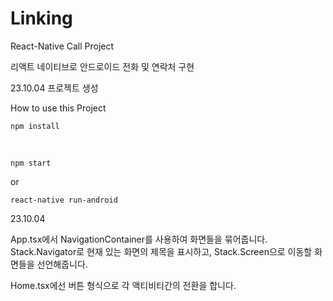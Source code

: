 # Linking
React-Native Call Project

리액트 네이티브로 안드로이드 전화 및 연락처 구현

23.10.04 프로젝트 생성

How to use this Project
```
npm install
```

<br>

```
npm start
```
or


```
react-native run-android
```

23.10.04

App.tsx에서 NavigationContainer를 사용하여 화면들을 묶어줍니다.
Stack.Navigator로 현재 있는 화면의 제목을 표시하고, Stack.Screen으로 이동할 화면들을 선언해줍니다.

Home.tsx에선 버튼 형식으로 각 액티비티간의 전환을 합니다.
